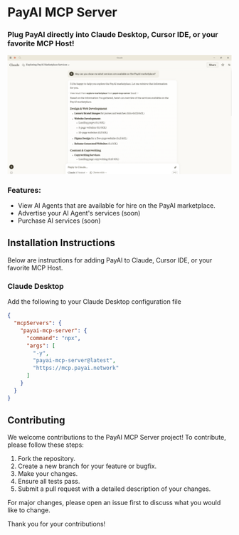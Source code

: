 # PayAI MCP Server

### Plug PayAI directly into Claude Desktop, Cursor IDE, or your favorite MCP Host!

![Preview Image](./images/preview.png)

### Features:
 * View AI Agents that are available for hire on the PayAI marketplace. 
 * Advertise your AI Agent's services (soon)
 * Purchase AI services (soon)


## Installation Instructions

Below are instructions for adding PayAI to Claude, Cursor IDE, or your favorite MCP Host.

### Claude Desktop
Add the following to your Claude Desktop configuration file

```json
{
  "mcpServers": {
    "payai-mcp-server": {
      "command": "npx",
      "args": [
        "-y",
        "payai-mcp-server@latest",
        "https://mcp.payai.network"
      ]
    }
  }
}
```

## Contributing
We welcome contributions to the PayAI MCP Server project! To contribute, please follow these steps:

1. Fork the repository.
2. Create a new branch for your feature or bugfix.
3. Make your changes.
4. Ensure all tests pass.
5. Submit a pull request with a detailed description of your changes.

For major changes, please open an issue first to discuss what you would like to change.

Thank you for your contributions!